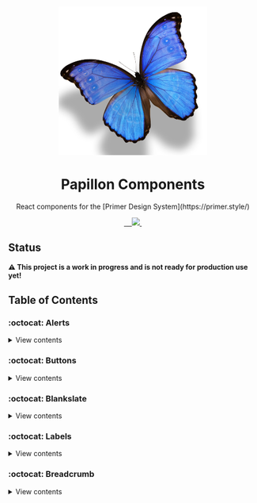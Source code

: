 <p align="center">
  <img width="300px" src="/logo.png">
</p>

<h1 align="center">Papillon Components</h1>

<p align="center">React components for the [Primer Design System](https://primer.style/)</p>

<p align="center">
  <a aria-label="npm package" href="https://www.npmjs.com/package/papillon-prime">
    <img alt="" src="https://img.shields.io/npm/v/papillon-prime.svg">
  </a>

  <a aria-label="travis build" href="https://travis-ci.org/mts/papillon">
    <img alt="" src="https://img.shields.io/travis/mts/papillon.svg">
  </a>

  <a aria-label="downloads" href="http://npm-stat.com/charts.html?package=papillon-prime&from=2018-10-13">
    <img alt="" src="https://img.shields.io/npm/dm/papillon-prime.svg">
  </a>

  <a aria-label="last commit" href="https://github.com/mts/papillon/commits/master">
    <img alt="" src="https://img.shields.io/github/last-commit/mts/papillon.svg">
  </a>

  <a aria-label="contributors graph" href="https://github.com/mts/papillon/graphs/contributors">
    <img src="https://img.shields.io/github/contributors/mts/papillon.svg">
  </a>

  <a aria-label="license" href="https://github.com/mts/papillon/blob/master/LICENSE">
    <img src="https://img.shields.io/github/license/mts/papillon.svg" alt="">
  </a>
</p>

## Status

**⚠️ This project is a work in progress and is not ready for production use yet!**

## Table of Contents

### :octocat: Alerts

<details>
<summary>View contents</summary>

* [`FlashAlert`](#flashalert)
* [`FlashMessages`](#flashmessages)

</details>

### :octocat: Buttons

<details>
<summary>View contents</summary>

* [`Button`](#button)

</details>

### :octocat: Blankslate

<details>
<summary>View contents</summary>

* [`Blankslate`](#blankslate)

</details>

### :octocat: Labels

<details>
<summary>View contents</summary>

* [`Label`](#label)

</details>

### :octocat: Breadcrumb

<details>
<summary>View contents</summary>

* [`Breadcrumb`](#breadcrumb)

---

## :octocat: Alerts

### Install

```bash
$ npm install --save papillon-alerts
```

### Import
```javascript
import { FlashAlert, FlashMessages } from 'papillon-alerts';
```

### Use FlashAlert
```html
<FlashAlert>
  Flash message goes here.
</FlashAlert>
```

### Use FlashMessages
```html
<FlashMessages>
  <FlashAlert>
    Flash message goes here.
  </FlashAlert>
</FlashMessages>
```

### Use all
Find more flavours of FlashAlert and FlashMessages [here](https://github.com/mts/papillon/tree/master/packages/papillon-alerts)

### Explorer
Check out how to use Papillon Alerts with React 16, Webpack 4 and Babel 7 [here](https://github.com/mts/papillon/tree/master/packages/papillon-alerts/explorer)

### NPM
Get the latest papillon-alerts [here](https://www.npmjs.com/package/papillon-alerts)

<br>[⬆ Back to top](#table-of-contents)

---

## :octocat: Buttons

### Install

```bash
$ npm install --save papillon-buttons
```

### Import
```javascript
import Button from 'papillon-buttons';
```

### Use Button
```html
<Button variant="button" onClick={() => {}}>Button</Button>
```

### Use all
Find more flavours of Button [here](https://github.com/mts/papillon/tree/master/packages/papillon-buttons)

### Explorer
Check out how to use Papillon Buttons with React 16, Webpack 4 and Babel 7 [here](https://github.com/mts/papillon/tree/master/packages/papillon-buttons/explorer)

### NPM
Get the latest papillon-buttons [here](https://www.npmjs.com/package/papillon-buttons)

<br>[⬆ Back to top](#table-of-contents)

---

## :octocat: Blankslate

### Install

```bash
$ npm install --save papillon-blankslate
```

### Import
```javascript
import Blankslate from 'papillon-blankslate';
```

### Use Blankslate
```html
  <Blankslate>
    <h3>This is a blank slate</h3>
    <p>Use it to provide information when no dynamic content exists.</p>
  </Blankslate>
```

### Use all
Find more flavours of Blankslate [here](https://github.com/mts/papillon/tree/master/packages/papillon-blankslate)

### Explorer
Check out how to use Papillon Blankslate with React 16, Webpack 4 and Babel 7 [here](https://github.com/mts/papillon/tree/master/packages/papillon-blankslate/explorer)

### NPM
Get the latest papillon-blankslate [here](https://www.npmjs.com/package/papillon-blankslate)

<br>[⬆ Back to top](#table-of-contents)

---

## :octocat: Labels

### Install

```bash
$ npm install --save papillon-labels
```

### Import
```javascript
import Label from 'papillon-labels';
```

### Use Label
```html
  <Label type="label" className="bg-blue">default label</Label>
```

### Use all
Find more flavours of Label [here](https://github.com/mts/papillon/tree/master/packages/papillon-labels)

### Explorer
Check out how to use Papillon Labels with React 16, Webpack 4 and Babel 7 [here](https://github.com/mts/papillon/tree/master/packages/papillon-labels/explorer)

### NPM
Get the latest papillon-labels [here](https://www.npmjs.com/package/papillon-labels)

<br>[⬆ Back to top](#table-of-contents)

---

## :octocat: Breadcrumb

### Install

```bash
$ npm install --save papillon-breadcrumb
```

### Import
```javascript
import BreadCrumb from 'papillon-breadcrumb';
```

### Use BreadCrumb
```javascript
const items = [
  { href: '/business', text: 'Business' },
  { href: '/business/customer', text: 'Customers' },
  { href: '', text: 'MailChimp' },
];
```

```html
  <Breadcrumb items={items} selectedIndex={2} />
```

### Use all
Find more flavours of BreadCrumb [here](https://github.com/mts/papillon/tree/master/packages/papillon-breadcrumb)

### Explorer
Check out how to use Papillon BreadCrumb with React 16, Webpack 4 and Babel 7 [here](https://github.com/mts/papillon/tree/master/packages/papillon-breadcrumb/explorer)

### NPM
Get the latest papillon-breadcrumb [here](https://www.npmjs.com/package/papillon-breadcrumb)

<br>[⬆ Back to top](#table-of-contents)

